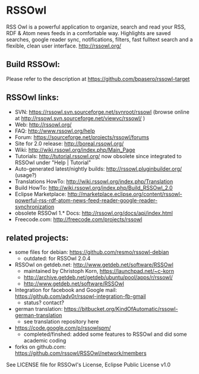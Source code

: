 RSSOwl
======
RSS Owl is a powerful application to organize, search and read your RSS, RDF & Atom news feeds in a comfortable way.
Highlights are saved searches, google reader sync, notifications, filters, fast fulltext search and a flexible, clean user interface.
http://rssowl.org/

Build RSSOwl:
-------------

Please refer to the description at https://github.com/bpasero/rssowl-target

RSSOwl links:
-------------
* SVN: https://rssowl.svn.sourceforge.net/svnroot/rssowl (browse online at http://rssowl.svn.sourceforge.net/viewvc/rssowl/ )
* Web: http://rssowl.org/
* FAQ: http://www.rssowl.org/help
* Forum: https://sourceforge.net/projects/rssowl/forums
* Site for 2.0 release: http://boreal.rssowl.org/
* Wiki: http://wiki.rssowl.org/index.php/Main_Page
* Tutorials: http://tutorial.rssowl.org/ now obsolete since integrated to RSSOwl under "Help | Tutorial"
* Auto-generated latest/nightly builds: http://rssowl.pluginbuilder.org/ (usage?)
* Translations HowTo: http://wiki.rssowl.org/index.php/Translation
* Build HowTo: http://wiki.rssowl.org/index.php/Build_RSSOwl_2.0
* Eclipse Marketplace: http://marketplace.eclipse.org/content/rssowl-powerful-rss-rdf-atom-news-feed-reader-google-reader-synchronization
* obsolete RSSOwl 1.* Docs: http://rssowl.org/docs/api/index.html
* Freecode.com: http://freecode.com/projects/rssowl

related projects:
-----------------
* some files for debian: https://github.com/resmo/rssowl-debian
	* outdated: for RSSOwl 2.0.4
* RSSOwl on getdeb.net: http://www.getdeb.net/software/RSSOwl
	* maintained by Christoph Korn, https://launchpad.net/~c-korn
	* http://archive.getdeb.net/getdeb/ubuntu/pool/apps/r/rssowl/
	* http://www.getdeb.net/software/RSSOwl
* Integration for facebook and Google mail: https://github.com/adv0r/rssowl-integration-fb-gmail
	* status? contact?
* german translation: https://bitbucket.org/KindOfAutomatic/rssowl-german-translation
	* see translation repository here
* https://code.google.com/p/rssowlspm/
	* completed/finshed: added some features to RSSOwl and did some academic coding
* forks on github.com: https://github.com/rssowl/RSSOwl/network/members

See LICENSE file for RSSOwl's License, Eclipse Public License v1.0

